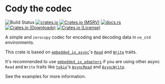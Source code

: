 # Cody the codec

![Build Status](https://github.com/JadKHaddad/Cody-C/actions/workflows/build-and-test.yml/badge.svg)
[![crates.io](https://img.shields.io/crates/v/cody-c.svg)](https://crates.io/crates/cody-c)
[![Crates.io (MSRV)](https://img.shields.io/crates/msrv/cody-c)](https://crates.io/crates/cody-c)
[![docs.rs](https://docs.rs/cody-c/badge.svg)](https://docs.rs/cody-c)
[![Crates.io (Downloads)](https://img.shields.io/crates/d/cody-c)](https://crates.io/crates/cody-c)
[![Crates.io (License)](https://img.shields.io/crates/l/cody-c)](https://crates.io/crates/cody-c)

A simple and `zerocopy` codec for encoding and decoding data in `no_std` environments.

This crate is based on [`embedded_io_async`](https://docs.rs/embedded-io-async/latest/embedded_io_async/)'s
[`Read`](https://docs.rs/embedded-io-async/latest/embedded_io_async/trait.Read.html) and [`Write`](https://docs.rs/embedded-io-async/latest/embedded_io_async/trait.Write.html) traits.

It's recommended to use [`embedded_io_adapters`](https://docs.rs/embedded-io-adapters/0.6.1/embedded_io_adapters/) if you are using other async `Read` and `Write` traits like [`tokio`](https://docs.rs/tokio/latest/tokio/index.html)'s [`AsyncRead`](https://docs.rs/tokio/latest/tokio/io/trait.AsyncRead.html) and [`AsyncWrite`](https://docs.rs/tokio/latest/tokio/io/trait.AsyncWrite.html).

See the examples for more information.
